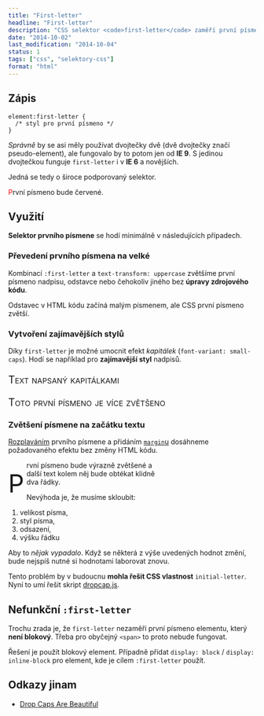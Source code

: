```yaml
---
title: "First-letter"
headline: "First-letter"
description: "CSS selektor <code>first-letter</code> zaměří první písmeno v elementu."
date: "2014-10-02"
last_modification: "2014-10-04"
status: 1
tags: ["css", "selektory-css"]
format: "html"
---
```


<h2 id="zapis">Zápis</h2>

<pre><code>element:first-letter {
  /* styl pro první písmeno */
}</code></pre>

<p><i>Správně</i> by se asi měly používat dvojtečky dvě (dvě dvojtečky značí pseudo-element), ale fungovalo by to potom jen od <b>IE 9</b>. S jedinou dvojtečkou funguje <code>first-letter</code> i v <b>IE 6</b> a novějších.</p>

<p>Jedná se tedy o široce podporovaný selektor.</p>

<div class="live">
  <style>
    .first-letter-odstavec:first-letter {
          color: red;
    }  
  </style>
  <p class="first-letter-odstavec">První písmeno bude červené.</p>
</div>



<h2 id="vyuziti">Využití</h2>

<p><b>Selektor prvního písmene</b> se hodí minimálně v následujících případech.</p>

<h3 id="prevedeni">Převedení prvního písmena na velké</h3>
    
<p>Kombinací <code>:first-letter</code> a <code>text-transform: uppercase</code> zvětšíme první písmeno nadpisu, odstavce nebo čehokoliv jiného bez <b>úpravy zdrojového kódu</b>.</p>

<div class="live">
  <style>
    .prvni-velke:first-letter {
          text-transform: uppercase;
    }
  </style>
  <p class="prvni-velke">odstavec v HTML kódu začíná malým písmenem, ale CSS první písmeno zvětší.</p>
</div>

<h3 id="zajimavejsi">Vytvoření zajímavějších stylů</h3> 
<p>Díky <code>first-letter</code> je možné umocnit efekt <i>kapitálek</i> (<code>font-variant: small-caps</code>). Hodí se například pro <b>zajímavější styl</b> nadpisů.</p>

<div class="live" style="font-size: 150%">
  <style>
    p.small-caps {
      font-variant: small-caps;
    }
    
    .first-letter:first-letter {
      font-size: 120%;
    }
  </style>
  
  <p class="small-caps">Text napsaný kapitálkami</p>
  
  <p class="small-caps first-letter">Toto první písmeno je více zvětšeno</p>
</div>
  
<h3 id="zvetseni-prvniho">Zvětšení písmene na začátku textu</h3>  
    
<p><a href="/float">Rozplaváním</a> prvního písmene a přidáním <a href="/margin"><code>margin</code>u</a> dosáhneme požadovaného efektu bez změny HTML kódu.</p>

<div class="live" style="max-width: 300px">
  <style>
    .velke-obtekane:first-letter {
          font-size: 360%;
          float: left;
          margin-top: .3em;
          margin-right: .1em;
    }
  </style>
  <p class="velke-obtekane">První písmeno bude výrazně zvětšené a další text kolem něj bude obtékat klidně dva řádky.</p>
  
</div>
  
<p>Nevýhoda je, že musíme skloubit:</p>
  
<ol>
  <li>velikost písma,</li>
  <li>styl písma,</li>
  <li>odsazení,</li>
  <li>výšku řádku</li>
</ol>    

<p>Aby to <i>nějak vypadalo</i>. Když se některá z výše uvedených hodnot změní, bude nejspíš nutné si hodnotami laborovat znovu.</p>

<p>Tento problém by v budoucnu <b>mohla řešit CSS vlastnost</b> <code>initial-letter</code>. Nyní to umí řešit skript <a href="https://github.com/adobe-webplatform/dropcap.js">dropcap.js</a>.</p>    














<h2 id="nefunkcni">Nefunkční <code>:first-letter</code></h2>

<p>Trochu zrada je, že <code>first-letter</code> nezaměří první písmeno elementu, který <b>není blokový</b>. Třeba pro obyčejný <code>&lt;span></code> to proto nebude fungovat.</p>

<p>Řešení je použít blokový element. Případně přidat <code>display: block</code> / <code>display: inline-block</code> pro element, kde je cílem <code>:first-letter</code> použít.</p>


<h2 id="odkazy">Odkazy jinam</h2>

<ul>
  <li><a href="http://blogs.adobe.com/webplatform/2014/10/02/drop-caps-are-beautiful/">Drop Caps Are Beautiful</a></li>
</ul>